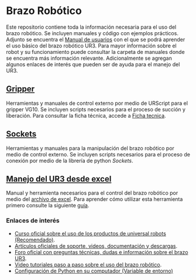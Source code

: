 # Brazo Robótico
Este repositorio contiene toda la información necesaria para el uso del brazo robótico. Se incluyen manuales y código con ejemplos prácticos.
Adjunto se encuentra el [Manual de usuarios](/Manual_Usuarios_UNIVERSAL_ROBOT_UR3.pdf) con el que se podrá aprender el uso básico del brazo robótico UR3. Para mayor información sobre el robot y su funcionamiento puede consultar la carpeta de manuales donde se encuentra más información relevante. Adicionalmente se agregan algunos enlaces de interés que pueden ser de ayuda para el manejo del UR3.
## [Gripper](/Gripper)
Herramientas y manuales de control externo por medio de URScript para el gripper VG10. Se incluyen scripts necesarios para el proceso de succión y liberación. Para consultar la ficha técnica, accede a [Ficha tecnica](/Manuales/Ficha_Tecnica_Gripper.pdf).
## [Sockets](/Sockets)
Herramientas y manuales para la manipulación del brazo robótico por medio de control externo. Se incluyen scripts necesarios para el proceso de conexión por medio de la librería de python *Sockets*.
## [Manejo del UR3 desde excel](/UsoRobotExcel)
Manual y herramienta necesarios para el control del brazo robótico por medio del [archivo de excel](/UsoRobotExcel/UR3-Excel.xlsm). Para aprender cómo utilizar esta herramienta primero consulte la siguiente [guía](/UsoRobotExcel/Manual-uso-Robot-Excel.pdf).
### Enlaces de interés
- [Curso oficial sobre el uso de los productos de universal robots (Recomendado)](https://www.universal-robots.com/es/academy/).
- [Artículos oficiales de soporte, videos, documentación y descargas](https://www.universal-robots.com/support/).
- [Foro oficial con preguntas técnicas, dudas e información sobre el brazo UR3](https://forum.universal-robots.com/).
- [Video tutoriales paso a paso sobre el uso del brazo robótico](https://academy.universal-robots.com/video-tutorials).
- [Configuración de Python en su computador (Variable de entorno)](http://www.scielo.org.mx/avaliacao/manual_marcacion/instalacion_markup_paths.html)

